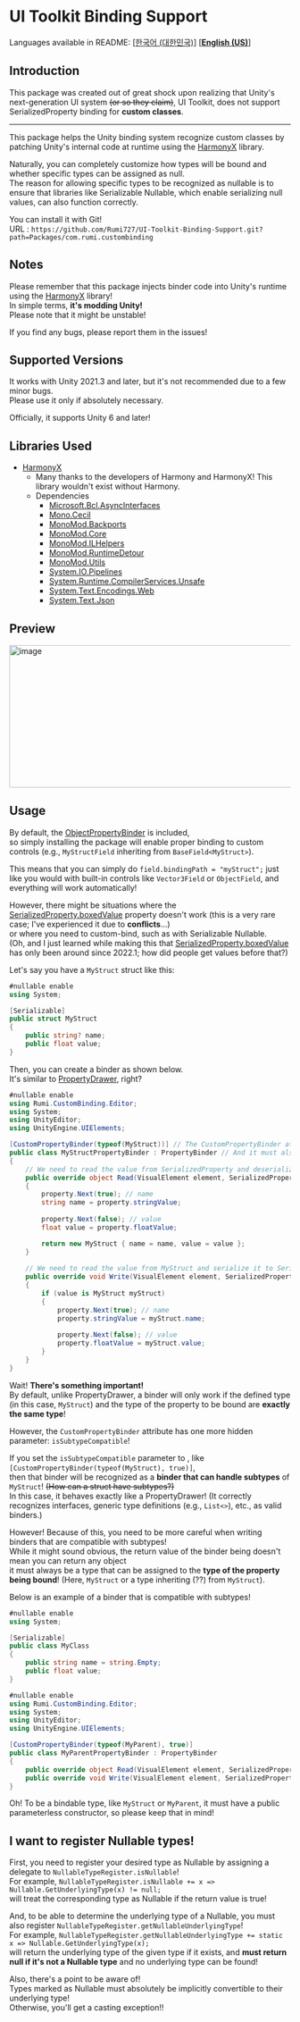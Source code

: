 # UI Toolkit Binding Support

Languages available in README: \[[한국어 (대한민국)](README.md)\] \[[**English (US)**](README-EN.md)\]

## Introduction

This package was created out of great shock upon realizing that Unity's next-generation UI system ~~(or so they claim)~~, UI Toolkit, does not support SerializedProperty binding for **custom classes**.

---

This package helps the Unity binding system recognize custom classes by patching Unity's internal code at runtime using the [HarmonyX](https://github.com/BepInEx/HarmonyX) library.

Naturally, you can completely customize how types will be bound and whether specific types can be assigned as null.\
The reason for allowing specific types to be recognized as nullable is to ensure that libraries like Serializable Nullable, which enable serializing null values, can also function correctly.

You can install it with Git!\
URL : ``https://github.com/Rumi727/UI-Toolkit-Binding-Support.git?path=Packages/com.rumi.custombinding``

## Notes

Please remember that this package injects binder code into Unity's runtime using the [HarmonyX](https://github.com/BepInEx/HarmonyX) library!\
In simple terms, **it's modding Unity!**\
Please note that it might be unstable!

If you find any bugs, please report them in the issues!

## Supported Versions

It works with Unity 2021.3 and later, but it's not recommended due to a few minor bugs.\
Please use it only if absolutely necessary.

Officially, it supports Unity 6 and later!

## Libraries Used

* [HarmonyX](https://github.com/BepInEx/HarmonyX)
  * Many thanks to the developers of Harmony and HarmonyX! This library wouldn't exist without Harmony.
  * Dependencies
    * [Microsoft.Bcl.AsyncInterfaces](https://www.nuget.org/packages/microsoft.bcl.asyncinterfaces)
    * [Mono.Cecil](https://www.nuget.org/packages/Mono.cecil)
    * [MonoMod.Backports](https://www.nuget.org/packages/MonoMod.Backports)
    * [MonoMod.Core](https://www.nuget.org/packages/MonoMod.Core)
    * [MonoMod.ILHelpers](https://www.nuget.org/packages/MonoMod.ILHelpers)
    * [MonoMod.RuntimeDetour](https://www.nuget.org/packages/MonoMod.RuntimeDetour)
    * [MonoMod.Utils](https://www.nuget.org/packages/MonoMod.Utils)
    * [System.IO.Pipelines](https://www.nuget.org/packages/System.IO.Pipelines)
    * [System.Runtime.CompilerServices.Unsafe](https://www.nuget.org/packages/System.Runtime.CompilerServices.Unsafe)
    * [System.Text.Encodings.Web](https://www.nuget.org/packages?q=System.Text.Encodings.Web)
    * [System.Text.Json](https://www.nuget.org/packages/System.Text.Json)

## Preview
<img width="684" height="255" alt="image" src="https://github.com/user-attachments/assets/56b8a196-6936-40c7-8b1d-efe69ed22c97" />

## Usage

[SerializedProperty.boxedValue]: https://docs.unity3d.com/2022.1/Documentation/ScriptReference/SerializedProperty-boxedValue.html

By default, the [ObjectPropertyBinder](Packages/com.rumi.custombinding/Editor/Bindings/ObjectPropertyBinder.cs) is included,\
so simply installing the package will enable proper binding to custom controls (e.g., `MyStructField` inheriting from `BaseField<MyStruct>`).

This means that you can simply do ``field.bindingPath = "myStruct";`` just like you would with built-in controls like `Vector3Field` or `ObjectField`, and everything will work automatically!

However, there might be situations where the [SerializedProperty.boxedValue] property doesn't work (this is a very rare case; I've experienced it due to **conflicts**...)\
or where you need to custom-bind, such as with Serializable Nullable.\
(Oh, and I just learned while making this that [SerializedProperty.boxedValue] has only been around since 2022.1; how did people get values before that?)

Let's say you have a `MyStruct` struct like this:

```csharp
#nullable enable
using System;

[Serializable]
public struct MyStruct
{
    public string? name;
    public float value;
}
```

Then, you can create a binder as shown below.\
It's similar to [PropertyDrawer](https://docs.unity3d.com/kr/2021.3/Manual/editor-PropertyDrawers.html), right?

```csharp
#nullable enable
using Rumi.CustomBinding.Editor;
using System;
using UnityEditor;
using UnityEngine.UIElements;

[CustomPropertyBinder(typeof(MyStruct))] // The CustomPropertyBinder attribute is required for the binder to be recognized!
public class MyStructPropertyBinder : PropertyBinder // And it must also inherit from PropertyBinder!
{
    // We need to read the value from SerializedProperty and deserialize it into MyStruct.
    public override object Read(VisualElement element, SerializedProperty property, Type propertyType)
    {
        property.Next(true); // name
        string name = property.stringValue;
        
        property.Next(false); // value
        float value = property.floatValue;

        return new MyStruct { name = name, value = value };
    }
    
    // We need to read the value from MyStruct and serialize it to SerializedProperty.
    public override void Write(VisualElement element, SerializedProperty property, Type propertyType, object? value)
    {
        if (value is MyStruct myStruct)
        {
            property.Next(true); // name
            property.stringValue = myStruct.name;
            
            property.Next(false); // value
            property.floatValue = myStruct.value;
        }
    }
}
```

Wait! **There's something important!**\
By default, unlike PropertyDrawer, a binder will only work if the defined type (in this case, `MyStruct`) and the type of the property to be bound are **exactly the same type**!

However, the `CustomPropertyBinder` attribute has one more hidden parameter: `isSubtypeCompatible`!

If you set the `isSubtypeCompatible` parameter to <see langword="true"/>, like ``[CustomPropertyBinder(typeof(MyStruct), true)]``,\
then that binder will be recognized as a **binder that can handle subtypes** of `MyStruct`! ~~(How can a struct have subtypes?)~~\
In this case, it behaves exactly like a PropertyDrawer! (It correctly recognizes interfaces, generic type definitions (e.g., `List<>`), etc., as valid binders.)

However! Because of this, you need to be more careful when writing binders that are compatible with subtypes!\
While it might sound obvious, the return value of the binder being <see cref="System.Object"/> doesn't mean you can return any object\
it must always be a type that can be assigned to the **type of the property being bound**! (Here, `MyStruct` or a type inheriting (??) from `MyStruct`).

Below is an example of a binder that is compatible with subtypes!

```csharp
#nullable enable
using System;

[Serializable]
public class MyClass
{
    public string name = string.Empty;
    public float value;
}
```

```csharp
#nullable enable
using Rumi.CustomBinding.Editor;
using System;
using UnityEditor;
using UnityEngine.UIElements;

[CustomPropertyBinder(typeof(MyParent), true)]
public class MyParentPropertyBinder : PropertyBinder
{
    public override object Read(VisualElement element, SerializedProperty property, Type propertyType) => property.boxedValue;
    public override void Write(VisualElement element, SerializedProperty property, Type propertyType, object? value) => property.boxedValue = value;
}
```

Oh! To be a bindable type, like `MyStruct` or `MyParent`, it must have a public parameterless constructor, so please keep that in mind!

## I want to register Nullable types!

First, you need to register your desired type as Nullable by assigning a delegate to `NullableTypeRegister.isNullable`!\
For example, ``NullableTypeRegister.isNullable += x => Nullable.GetUnderlyingType(x) != null;``\
will treat the corresponding type as Nullable if the return value is true!

And, to be able to determine the underlying type of a Nullable, you must also register `NullableTypeRegister.getNullableUnderlyingType`!\
For example, ``NullableTypeRegister.getNullableUnderlyingType += static x => Nullable.GetUnderlyingType(x);``\
will return the underlying type of the given type if it exists, and **must return null if it's not a Nullable type** and no underlying type can be found!

Also, there's a point to be aware of!\
Types marked as Nullable must absolutely be implicitly convertible to their underlying type!\
Otherwise, you'll get a casting exception!!
